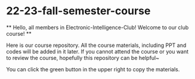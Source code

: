 # 22-23-fall-semester-course
** Hello, all members in Electronic-Intelligence-Club! Welcome to our club course! **

Here is our course repository. All the course materials, including PPT and codes will be added in it later.
If you cannot attend the course or you want to review the course, hopefully this repository can be helpful~

You can click the green button in the upper right to copy the materials.

